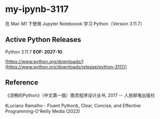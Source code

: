 # my-ipynb-3117
在 Mac M1 下使用 Jupyter Noteboook 学习 Python（Version 3.11.7）


## Active Python Releases
Python 3.11.7 **EOF: 2027-10**

[https://www.python.org/downloads/](https://www.python.org/downloads/release/python-3117/)

## Reference
《流畅的Python》（中文第一版）图灵程序设计丛书, 2017 -- 人民邮电出版社

《Luciano Ramalho - Fluent Python》_ Clear, Concise, and Effective Programming-O'Reilly Media (2022)

